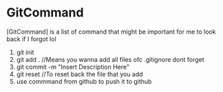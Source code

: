 # GitCommand
[GitCommand] is a list of command that might be important for me to look back if I forgot lol

1) git init
2) git add . //Means you wanna add all files ofc .gitignore dont forget
4) git commit -m "Insert Description Here"
5) git reset //To reset back the file that you add 
6) use commmand from github to push it to github
